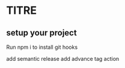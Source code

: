 # TITRE

## setup your project

Run npm i to install git hooks

add semantic release
add advance tag action
